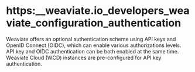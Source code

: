 # https:\_\_weaviate.io_developers_weaviate_configuration_authentication

Weaviate offers an optional authentication scheme using API keys and OpenID Connect (OIDC), which can enable various authorizations levels. API key and OIDC authentication can be both enabled at the same time. Weaviate Cloud (WCD) instances are pre-configured for API key authentication.
